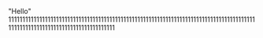 "Hello" 
111111111111111111111111111111111111111111111111111111111111111111111111111111111111111111111111111111111111111111111111111111